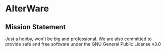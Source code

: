# AlterWare

## Mission Statement

Just a hobby, won't be big and professional.
We are also committed to provide safe and free software under the GNU General Public License v3.0
